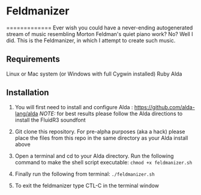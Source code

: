 # Feldmanizer
=============
Ever wish you could have a never-ending autogenerated stream of music resembling Morton Feldman's quiet piano work?  No?  Well I did.
This is the Feldmanizer, in which I attempt to create such music.

## Requirements
Linux or Mac system (or Windows with full Cygwin installed)
Ruby
Alda

## Installation
1. You will first need to install and configure Alda : https://github.com/alda-lang/alda
   *NOTE:* for best results please follow the Alda directions to install the FluidR3 soundfont
   
2. Git clone this repository.  For pre-alpha purposes (aka a hack) please place the files from this repo in the same directory as your Alda install above

3. Open a terminal and cd to your Alda directory. Run the following command to make the shell script executable:
   `chmod +x feldmanizer.sh`
   
4. Finally run the following from terminal:
   `./feldmanizer.sh`
   
5. To exit the feldmanizer type CTL-C in the terminal window
